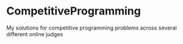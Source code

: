 # CompetitiveProgramming
My solutions for competitive programming problems across several different online judges
